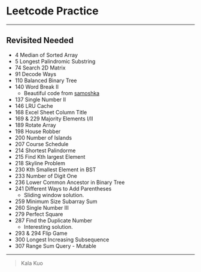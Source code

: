 # Leetcode Practice 

---

## Revisited Needed
- 4 Median of Sorted Array
- 5 Longest Palindromic Substring
- 74 Search 2D Matrix
- 91 Decode Ways
- 110 Balanced Binary Tree
- 140 Word Break II 
  + Beautiful code from [samoshka](https://leetcode.com/discuss/33884/11ms-c-solution-concise)
- 137 Single Number II 
- 146 LRU Cache
- 168 Excel Sheet Column Title
- 169 & 229 Majority Elements I/II
- 189 Rotate Array
- 198 House Robber
- 200 Number of Islands
- 207 Course Schedule 
- 214 Shortest Palindorme
- 215 Find Kth largest Element 
- 218 Skyline Problem
- 230 Kth Smallest Element in BST
- 233 Number of Digit One
- 236 Lower Common Ancestor in Binary Tree 
- 241 Different Ways to Add Parentheses
  + Sliding window solution.
- 259 Minimum Size Subarray Sum 
- 260 Single Number III 
- 279 Perfect Square
- 287 Find the Duplicate Number 
  + Interesting solution. 
- 293 & 294 Flip Game
- 300 Longest Increasing Subsequence  
- 307 Range Sum Query - Mutable

---

> Kala Kuo
